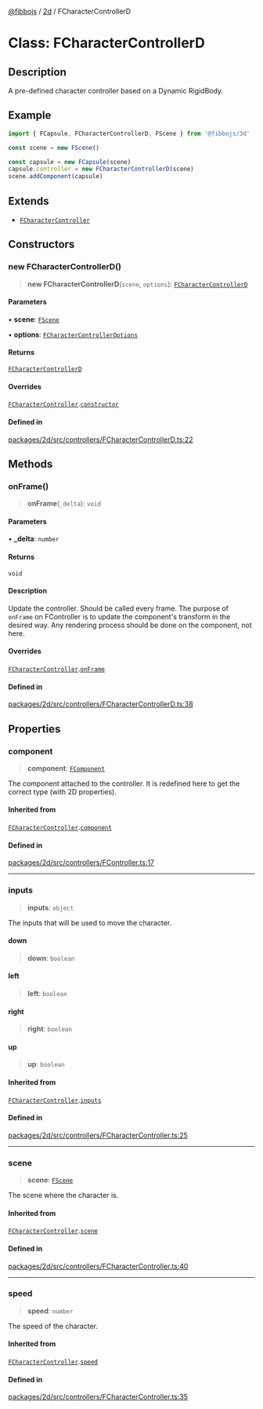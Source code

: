 [@fibbojs](/api/index) / [2d](/api/2d) / FCharacterControllerD

# Class: FCharacterControllerD

## Description

A pre-defined character controller based on a Dynamic RigidBody.

## Example

```ts
import { FCapsule, FCharacterControllerD, FScene } from '@fibbojs/3d'

const scene = new FScene()

const capsule = new FCapsule(scene)
capsule.controller = new FCharacterControllerD(scene)
scene.addComponent(capsule)
```

## Extends

- [`FCharacterController`](FCharacterController.md)

## Constructors

### new FCharacterControllerD()

> **new FCharacterControllerD**(`scene`, `options`): [`FCharacterControllerD`](FCharacterControllerD.md)

#### Parameters

• **scene**: [`FScene`](FScene.md)

• **options**: [`FCharacterControllerOptions`](../interfaces/FCharacterControllerOptions.md)

#### Returns

[`FCharacterControllerD`](FCharacterControllerD.md)

#### Overrides

[`FCharacterController`](FCharacterController.md).[`constructor`](FCharacterController.md#constructors)

#### Defined in

[packages/2d/src/controllers/FCharacterControllerD.ts:22](https://github.com/fibbojs/fibbo/blob/b15d2db28a257e995075ea40c3de44dde73dcbf1/packages/2d/src/controllers/FCharacterControllerD.ts#L22)

## Methods

### onFrame()

> **onFrame**(`_delta`): `void`

#### Parameters

• **\_delta**: `number`

#### Returns

`void`

#### Description

Update the controller. Should be called every frame.
The purpose of `onFrame` on FController is to update the component's transform in the desired way.
Any rendering process should be done on the component, not here.

#### Overrides

[`FCharacterController`](FCharacterController.md).[`onFrame`](FCharacterController.md#onframe)

#### Defined in

[packages/2d/src/controllers/FCharacterControllerD.ts:38](https://github.com/fibbojs/fibbo/blob/b15d2db28a257e995075ea40c3de44dde73dcbf1/packages/2d/src/controllers/FCharacterControllerD.ts#L38)

## Properties

### component

> **component**: [`FComponent`](FComponent.md)

The component attached to the controller.
It is redefined here to get the correct type (with 2D properties).

#### Inherited from

[`FCharacterController`](FCharacterController.md).[`component`](FCharacterController.md#component)

#### Defined in

[packages/2d/src/controllers/FController.ts:17](https://github.com/fibbojs/fibbo/blob/b15d2db28a257e995075ea40c3de44dde73dcbf1/packages/2d/src/controllers/FController.ts#L17)

***

### inputs

> **inputs**: `object`

The inputs that will be used to move the character.

#### down

> **down**: `boolean`

#### left

> **left**: `boolean`

#### right

> **right**: `boolean`

#### up

> **up**: `boolean`

#### Inherited from

[`FCharacterController`](FCharacterController.md).[`inputs`](FCharacterController.md#inputs)

#### Defined in

[packages/2d/src/controllers/FCharacterController.ts:25](https://github.com/fibbojs/fibbo/blob/b15d2db28a257e995075ea40c3de44dde73dcbf1/packages/2d/src/controllers/FCharacterController.ts#L25)

***

### scene

> **scene**: [`FScene`](FScene.md)

The scene where the character is.

#### Inherited from

[`FCharacterController`](FCharacterController.md).[`scene`](FCharacterController.md#scene)

#### Defined in

[packages/2d/src/controllers/FCharacterController.ts:40](https://github.com/fibbojs/fibbo/blob/b15d2db28a257e995075ea40c3de44dde73dcbf1/packages/2d/src/controllers/FCharacterController.ts#L40)

***

### speed

> **speed**: `number`

The speed of the character.

#### Inherited from

[`FCharacterController`](FCharacterController.md).[`speed`](FCharacterController.md#speed)

#### Defined in

[packages/2d/src/controllers/FCharacterController.ts:35](https://github.com/fibbojs/fibbo/blob/b15d2db28a257e995075ea40c3de44dde73dcbf1/packages/2d/src/controllers/FCharacterController.ts#L35)

